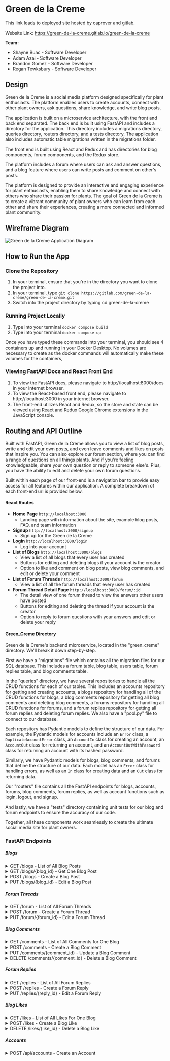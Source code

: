 # Green de la Creme
This link leads to deployed site hosted by caprover and gitlab.

Website Link: https://green-de-la-creme.gitlab.io/green-de-la-creme

**Team:**

* Shayne Buac - Software Developer
* Adam Azai - Software Developer
* Brandon Gomez - Software Developer
* Regan Tewksbury - Software Developer

## Design

Green de la Creme is a social media platform designed specifically for plant enthusiasts. The platform enables users to create accounts, connect with other plant owners, ask questions, share knowledge, and write blog posts.

The application is built on a microservice architecture, with the front and back end separated. The back end is built using FastAPI and includes a directory for the application. This directory includes a migrations directory, queries directory, routers directory, and a tests directory. The application also includes automatic table migrations written in the migrations folder.

The front end is built using React and Redux and has directories for blog components, forum components, and the Redux store.

The platform includes a forum where users can ask and answer questions, and a blog feature where users can write posts and comment on other's posts.

The platform is designed to provide an interactive and engaging experience for plant enthusiasts, enabling them to share knowledge and connect with others who share their passion for plants. The goal of Green de la Creme is to create a vibrant community of plant owners who can learn from each other and share their experiences, creating a more connected and informed plant community.

## Wireframe Diagram

![Green de la Creme Application Diagram](https://i.imgur.com/0lUDJhL.png)

## How to Run the App

### Clone the Repository

1. In your terminal, ensure that you're in the directory you want to clone the project into.
2. In your terminal, type ``` git clone https://gitlab.com/green-de-la-creme/green-de-la-creme.git ```
3. Switch into the project directory by typing cd green-de-la-creme


### Running Project Locally

1. Type into your terminal ``` docker compose build ```
2. Type into your terminal ``` docker compose up ```

Once you have typed these commands into your terminal, you should see 4 containers up and running in your Docker Desktop. No volumes are necessary to create as the docker commands will automatically make these volumes for the containers,

### Viewing FastAPI Docs and React Front End

1. To view the FastAPI docs, please navigate to http://localhost:8000/docs in your internet browser.
2. To view the React-based front end, please navigate to http://localhost:3000 in your internet browser.
3. The front-end utilizes React and Redux, so the store and state can be viewed using React and Redux Google Chrome extensions in the JavaScript console.

## Routing and API Outline

Built with FastAPI, Green de la Creme allows you to view a list of blog posts, write and edit your own posts, and even leave comments and likes on posts that inspire you. You can also explore our forum section, where you can find a range of questions on all things plants. And if you're feeling knowledgeable, share your own question or reply to someone else's. Plus, you have the ability to edit and delete your own forum questions.

Built within each page of our front-end is a navigation bar to provide easy access for all features within our application. A complete breakdown of each front-end url is provided below.

#### React Routes

- **Home Page** `http://localhost:3000`
  - Landing page with information about the site, example blog posts, FAQ, and team information
- **Signup** `http://localhost:3000/signup`
  - Sign up for the Green de la Creme
- **Login** `http://localhost:3000/login`
  - Log into your account
- **List of Blogs** `http://localhost:3000/blogs`
  - View a list of all blogs that every user has created
  - Buttons for editing and deleting blogs if your account is the creator
  - Option to like and comment on blog posts, view blog comments, and edit or delete your comment
- **List of Forum Threads** `http://localhost:3000/forum`
  - View a list of all the forum threads that every user has created
- **Forum Thread Detail Page** `http://localhost:3000/forum/:id`
  - The detail view of one forum thread to view the answers other users have posted
  - Buttons for editing and deleting the thread if your account is the creator
  - Option to reply to forum questions with your answers and edit or delete your reply

#### Green_Creme Directory

Green de la Creme's backend microservice, located in the "green_creme" directory. We'll break it down step-by-step.

First  we have a "migrations" file which contains all the migration files for our SQL database. This includes a forum table, blog table, users table, forum replies table, and blog comments table.

In the "queries" directory, we have several repositories to handle all the CRUD functions for each of our tables. This includes an accounts repository for getting and creating accounts, a blogs repository for handling all of the CRUD functions for blogs, a blog comments repository for getting all blog comments and deleting blog comments, a forums repository for handling all CRUD functions for forums, and a forum replies repository for getting all forum replies and deleting forum replies. We also have a "pool.py" file to connect to our database.

Each repository has Pydantic models to define the structure of our data. For example, the Pydantic models for accounts include an `Error` class, a `DuplicateAccountError` class, an `AccountIn` class for creating an account, an `AccountOut` class for returning an account, and an `AccountOutWithPassword` class for returning an account with its hashed password.

Similarly, we have Pydantic models for blogs, blog comments, and forums that define the structure of our data. Each model has an `Error` class for handling errors, as well as an `In` class for creating data and an `Out` class for returning data.

Our "routers" file contains all the FastAPI endpoints for blogs, accounts, forums, blog comments, forum replies, as well as account functions such as login, logout, and signup.

And lastly, we have a "tests" directory containing unit tests for our blog and forum endpoints to ensure the accuracy of our code.

Together, all these components work seamlessly to create the ultimate social media site for plant owners.

### FastAPI Endpoints

##### Blogs
<details>
<summary markdown="span">GET /blogs - List of All Blog Posts</summary>

```
[
  {
    "id": 4,
    "title": "Plants That Like Shaded Areas",
    "body": "Lorem ipsum dolor sit amet, consectetur adipiscing elit.",
    "image": "https://images.pexels.com/photos/3718448/pexels-photo-3718448.jpeg?auto=compress&cs=tinysrgb&w=1260&h=750&dpr=2",
    "created_on": "2023-04-18T16:16:24.673221",
    "author_id": 1,
    "username": "regan",
    "avatar": "https://cdn-icons-png.flaticon.com/512/1010/1010298.png?w=1480&t=st=1679989297~exp=1679989[…]e5f06a0c262d324e9c9cf24ba94b5d9a0bd9b9ffed7ff117cebef17",
    "first": "regan",
    "last": "tewks"
  },
  {
    "id": 3,
    "title": "Watering Schedule",
    "body": "Lorem ipsum dolor sit amet, consectetur adipiscing elit.",
    "image": "https://www.pexels.com/photo/a-person-spraying-water-with-a-spray-bottle-5137558/",
    "created_on": "2023-04-10T16:42:45.837062",
    "author_id": 1,
    "username": "regan",
    "avatar": "https://cdn-icons-png.flaticon.com/512/1010/1010298.png?w=1480&t=st=1679989297~exp=1679989[…]e5f06a0c262d324e9c9cf24ba94b5d9a0bd9b9ffed7ff117cebef17",
    "first": "regan",
    "last": "tewks"
  },
  {
    "id": 1,
    "title": "Plants for Interior Design",
    "body": "Lorem ipsum dolor sit amet, consectetur adipiscing elit.",
    "image": "https://images.pexels.com/photos/4503819/pexels-photo-4503819.jpeg?auto=compress&cs=tinysrgb&w=800",
    "created_on": "2023-04-10T16:41:47.231049",
    "author_id": 1,
    "username": "regan",
    "avatar": "https://cdn-icons-png.flaticon.com/512/1010/1010298.png?w=1480&t=st=1679989297~exp=1679989[…]e5f06a0c262d324e9c9cf24ba94b5d9a0bd9b9ffed7ff117cebef17",
    "first": "regan",
    "last": "tewks"
  }
]
```

</details>

<details>
<summary markdown="span">GET /blogs/{blog_id} - Get One Blog Post</summary>

```
{
  "id": 3,
  "title": "Watering Schedule",
  "body": "Lorem ipsum dolor sit amet, consectetur adipiscing elit.",
  "image": "https://www.pexels.com/photo/a-person-spraying-water-with-a-spray-bottle-5137558/",
  "created_on": "2023-04-10T16:42:45.837062",
  "author_id": 1,
  "username": "regan",
  "avatar": "https://cdn-icons-png.flaticon.com/512/1010/1010298.png?w=1480&t=st=1679989297~exp=1679989[…]e5f06a0c262d324e9c9cf24ba94b5d9a0bd9b9ffed7ff117cebef17",
  "first": "regan",
  "last": "tewks"
}
```

</details>

<details>
  <summary markdown="span">POST /blogs - Create a Blog Post</summary>

  ```
  {
  "title": "Best Plants for Office Spaces?",
  "body": "Lorem ipsum dolor sit amet, consectetur adipiscing elit.",
  "image": "https://images.pexels.com/photos/3049121/pexels-photo-3049121.jpeg?auto=compress&cs=tinysrgb&w=1260&h=750&dpr=2"
  }
  ```

</details>

<details>
  <summary markdown="span">PUT /blogs/{blog_id} - Edit a Blog Post </summary>

  ```
  {
  "title": "Best Plants for Home Office Spaces?",
  "body": "Lorem ipsum dolor sit amet, consectetur adipiscing elit.",
  "image": "https://images.pexels.com/photos/3049121/pexels-photo-3049121.jpeg?auto=compress&cs=tinysrgb&w=1260&h=750&dpr=2"
  }
  ```

</details>

##### Forum Threads

<details>
<summary markdown="span">GET /forum - List of All Forum Threads</summary>


```
[
  {
    "id": 9,
    "title": "Fun Watering Schedules for Plants?",
    "body": "Lorem ipsum dolor sit amet, consectetur adipiscing elit.",
    "image": "https://images.pexels.com/photos/5137558/pexels-photo-5137558.jpeg?auto=compress&cs=tinysrgb&w=1260&h=750&dpr=2",
    "author_id": 1,
    "created_on": "2023-04-20T11:48:32.085243",
    "username": "regan",
    "avatar": "https://cdn-icons-png.flaticon.com/512/1010/1010298.png?w=1480&t=st=1679989297~exp=1679989[…]e5f06a0c262d324e9c9cf24ba94b5d9a0bd9b9ffed7ff117cebef17"
  },
  {
    "id": 7,
    "title": "Good Starter Plants? ",
    "body": "Lorem ipsum dolor sit amet, consectetur adipiscing elit.",
    "image": "https://images.pexels.com/photos/4505447/pexels-photo-4505447.jpeg?auto=compress&cs=tinysrgb&w=1260&h=750&dpr=2",
    "author_id": 1,
    "created_on": "2023-04-20T11:31:55.414440",
    "username": "regan",
    "avatar": "https://cdn-icons-png.flaticon.com/512/1010/1010298.png?w=1480&t=st=1679989297~exp=1679989[…]e5f06a0c262d324e9c9cf24ba94b5d9a0bd9b9ffed7ff117cebef17"
  },
  {
    "id": 4,
    "title": "Low Maintainance Office Plants",
    "body": "Lorem ipsum dolor sit amet, consectetur adipiscing elit.",
    "image": "https://images.pexels.com/photos/4153232/pexels-photo-4153232.jpeg?auto=compress&cs=tinysrgb&w=800",
    "author_id": 1,
    "created_on": "2023-04-10T16:44:44.030373",
    "username": "regan",
    "avatar": "https://cdn-icons-png.flaticon.com/512/1010/1010298.png?w=1480&t=st=1679989297~exp=1679989[…]e5f06a0c262d324e9c9cf24ba94b5d9a0bd9b9ffed7ff117cebef17"
  }
]
```

<details>
<summary markdown="span">GET /forum/{forum_id} - Get One Forum Thread</summary>

```
{
  "id": 9,
  "title": "Fun Watering Schedules for Plants?",
  "body": "Lorem ipsum dolor sit amet, consectetur adipiscing elit.",
  "image": "https://images.pexels.com/photos/5137558/pexels-photo-5137558.jpeg?auto=compress&cs=tinysrgb&w=1260&h=750&dpr=2",
  "author_id": 1,
  "created_on": "2023-04-20T11:48:32.085243",
  "username": "regan",
  "avatar": "https://cdn-icons-png.flaticon.com/512/1010/1010298.png?w=1480&t=st=1679989297~exp=1679989[…]e5f06a0c262d324e9c9cf24ba94b5d9a0bd9b9ffed7ff117cebef17"
}
```

</details>
</details>

<details>
  <summary markdown="span">POST /forum - Create a Forum Thread</summary>

  ```
  {
  "title": "Best Plants for Shaded House Corners?",
  "body": "Lorem ipsum dolor sit amet, consectetur adipiscing elit.",
  "image": "https://images.pexels.com/photos/3049121/pexels-photo-3049121.jpeg?auto=compress&cs=tinysrgb&w=1260&h=750&dpr=2"
  }
  ```

</details>

<details>
  <summary markdown="span">PUT /forum/{forum_id} - Edit a Forum Thread</summary>

  ```
  {
  "title": "Best Plants for Shaded Apartment Corners?",
  "body": "Lorem ipsum dolor sit amet, consectetur adipiscing elit.",
  "image": "https://images.pexels.com/photos/3049121/pexels-photo-3049121.jpeg?auto=compress&cs=tinysrgb&w=1260&h=750&dpr=2"
  }
  ```

</details>

##### Blog Comments

<details>
<summary markdown="span">GET /comments - List of All Comments for One Blog </summary>
<br>

Sample response body:

```
[
  {
    "id": 1,
    "author_id": 1,
    "blog_id": 4,
    "response": "Look at this cute lil snake plant!! 🐍🌿😍",
    "image": null,
    "created_on": "2023-04-20T14:58:30.203218",
    "username": "regan",
    "avatar": "https://cdn-icons-png.flaticon.com/512/1010/1010298.png?w=1480&t=st=1679989297~exp=1679989[…]e5f06a0c262d324e9c9cf24ba94b5d9a0bd9b9ffed7ff117cebef17",
    "first": "regan",
    "last": "tewks"
  },
  {
    "id": 2,
    "author_id": 1,
    "blog_id": 4,
    "response": "Wow! Adorable 🥰🥰",
    "image": null,
    "created_on": "2023-04-20T14:59:01.381381",
    "username": "regan",
    "avatar": "https://cdn-icons-png.flaticon.com/512/1010/1010298.png?w=1480&t=st=1679989297~exp=1679989[…]e5f06a0c262d324e9c9cf24ba94b5d9a0bd9b9ffed7ff117cebef17",
    "first": "regan",
    "last": "tewks"
  }
]
```

</details>

<details>
<summary markdown="span">POST /comments - Create a Blog Comment </summary>
<br>

Sample request body:
```
{
  "response": "Wow, so cool!",
  "image": "leaf.png",
  "blog_id": 4
}
```

Sample response body:

```
{
  "id": 9,
  "author_id": 1,
  "blog_id": 4,
  "response": "Wow, so cool!",
  "image": "leaf.png",
  "created_on": "2023-04-27T17:47:56.288824"
}
```

</details>

<details>
<summary markdown="span">PUT /comments/{comment_id} - Update a Blog Comment </summary>
<br>

Sample request body:
```
{
  "response": "Wow, so cool! I love that!",
  "image": "leafwithheart.png"
}
```

Sample response body:

```
{
  "id": 9,
  "author_id": 1,
  "blog_id": 4,
  "response": "Wow, so cool! I love that!",
  "image": "leafwithheart.png",
  "created_on": "2023-04-27T17:47:56.288824"
}
```

</details>

<details>
<summary markdown="span">DELETE /comments/{comment_id} - Delete a Blog Comment </summary>
<br>

Response body:

```
true
```

</details>

##### Forum Replies

<details>
<summary markdown="span">GET /replies - List of All Forum Replies</summary>


```
[
  {
    "id": 4,
    "author_id": 1,
    "forum_id": 1,
    "answer": "Try a ZZ plant! They're pretty cute, too!",
    "image": "zzplant.png",
    "created_on": "2023-04-25T15:01:40.121767",
    "rating": 0,
    "username": "regan",
    "avatar": "https://cdn-icons-png.flaticon.com/512/1010/1010298.png?w=1480&t=st=1679989297~exp=1679989[…]e5f06a0c262d324e9c9cf24ba94b5d9a0bd9b9ffed7ff117cebef17",
    "first": "Regan",
    "last": "Tewksbury"
  },
  {
    "id": 3,
    "author_id": 1,
    "forum_id": 1,
    "answer": "Maybe try some bamboo",
    "image": "bamboo.png",
    "created_on": "2023-04-25T15:00:49.268921",
    "rating": 0,
    "username": "regan",
    "avatar": "https://cdn-icons-png.flaticon.com/512/1010/1010298.png?w=1480&t=st=1679989297~exp=1679989[…]e5f06a0c262d324e9c9cf24ba94b5d9a0bd9b9ffed7ff117cebef17",
    "first": "Regan",
    "last": "Tewksbury"
  },
  {
    "id": 2,
    "author_id": 1,
    "forum_id": 1,
    "answer": "Have you tried a snake plant?",
    "image": "snakeplant.png",
    "created_on": "2023-04-25T14:59:42.317108",
    "rating": 0,
    "username": "regan",
    "avatar": "https://cdn-icons-png.flaticon.com/512/1010/1010298.png?w=1480&t=st=1679989297~exp=1679989[…]e5f06a0c262d324e9c9cf24ba94b5d9a0bd9b9ffed7ff117cebef17",
    "first": "Regan",
    "last": "Tewksbury"
  }
]
```

<details>
<summary markdown="span">GET /replies/{reply_id} - Get One Forum Reply</summary>

```
{
  "id": 4,
  "author_id": 1,
  "forum_id": 1,
  "answer": "Try a ZZ plant! They're pretty cute, too!",
  "image": "zzplant.png",
  "created_on": "2023-04-25T15:01:40.121767",
  "rating": 0,
  "username": "regan",
  "avatar": "https://cdn-icons-png.flaticon.com/512/1010/1010298.png?w=1480&t=st=1679989297~exp=1679989[…]e5f06a0c262d324e9c9cf24ba94b5d9a0bd9b9ffed7ff117cebef17",
  "first": "Regan",
  "last": "Tewksbury"
}
```

</details>
</details>

<details>
  <summary markdown="span">POST /replies - Create a Forum Reply </summary>

  ```
  {
    "forum_id": 1,
    "answer": "Try a ZZ plant! They're pretty cute, too!",
    "image": "zzplant.png",
    "rating": 0
  }
  ```

</details>

<details>
  <summary markdown="span">PUT /replies/{reply_id} - Edit a Forum Reply </summary>

  ```
  {
  "forum_id": 1,
  "answer": "Have you tried bamboo?",
  "image": "cutebamboo.png",
  "rating": 0
  }
  ```

</details>

##### Blog Likes

<details>
<summary markdown="span">GET /likes - List of All Likes For One Blog</summary>

<br>

Sample response body:
```
[
  {
    "id": 12,
    "account_id": 1,
    "blog_id": 4,
    "username": "sbshayne"
  },
  {
    "id": 13,
    "account_id": 2,
    "blog_id": 4,
    "username": "iluvplants"
  }
]
```

</details>

<details>
<summary markdown="span">POST /likes - Create a Blog Like</summary>

<br>

Parameter: `blog_id` (integer)

Sample response body:

```
{
  "id": 15,
  "account_id": 1,
  "blog_id": 4
}
```

</details>

<details>
<summary markdown="span">DELETE /likes/{like_id} - Delete a Blog Like</summary>

<br>

Response body:

```
true
```

</details>

##### Accounts

<details>
<summary markdown="span">POST /api/accounts - Create an Account</summary>

```
{
  "first": "name",
  "last": "name",
  "username": "username",
  "email": "name@email.com",
  "password": password"
}
```
</details>
